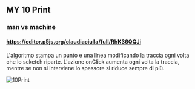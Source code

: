 ## MY 10 Print 
### man vs machine  
#### https://editor.p5js.org/claudiaciulla/full/RhK36QQJi
 L'algoritmo stampa un punto e una linea modificando la traccia ogni volta che lo scketch riparte. L'azione onClick aumenta ogni volta la traccia, mentre se non si interviene lo spessore si riduce sempre di più.   
 
 ![10Print](https://github.com/Claudiaciulla/digital-experience-archive/assets/129759071/4fe6e3f3-712c-4959-9448-7d4ee5e7c74f)
